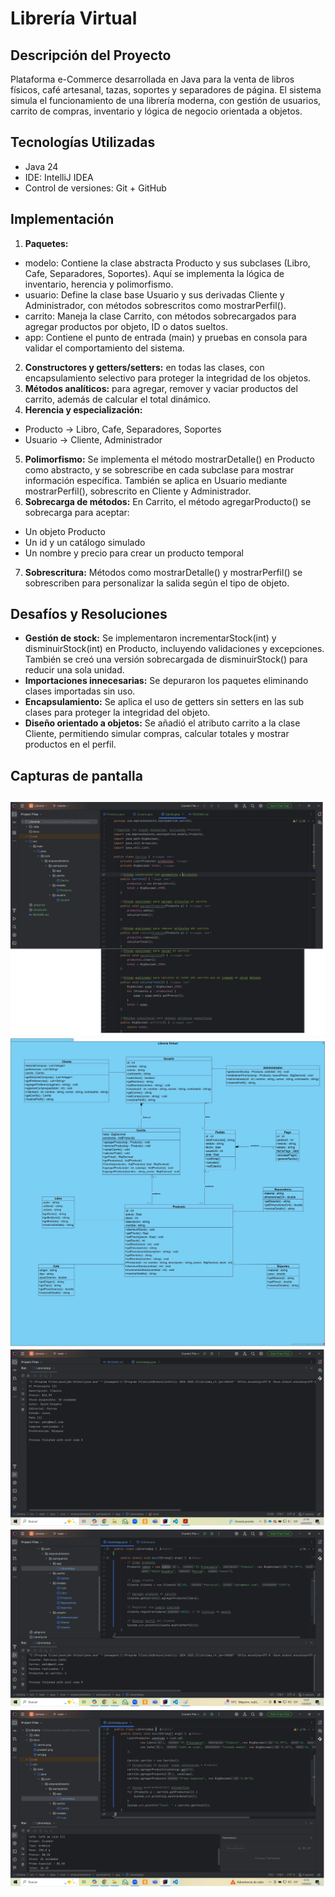 # Librería Virtual

## Descripción del Proyecto
Plataforma e-Commerce desarrollada en Java para la venta de libros físicos, café artesanal, tazas, soportes y separadores de página.
El sistema simula el funcionamiento de una librería moderna, con gestión de usuarios, carrito de compras, inventario y lógica de negocio orientada a objetos.


## Tecnologías Utilizadas
- Java 24
- IDE: IntelliJ IDEA
- Control de versiones: Git + GitHub

## Implementación

1. **Paquetes:**
- modelo: Contiene la clase abstracta Producto y sus subclases (Libro, Cafe, Separadores, Soportes). Aquí se implementa la lógica de inventario, herencia y polimorfismo.
- usuario: Define la clase base Usuario y sus derivadas Cliente y Administrador, con métodos sobrescritos como mostrarPerfil().
- carrito: Maneja la clase Carrito, con métodos sobrecargados para agregar productos por objeto, ID o datos sueltos.
- app: Contiene el punto de entrada (main) y pruebas en consola para validar el comportamiento del sistema.
2. **Constructores y getters/setters:** en todas las clases, con encapsulamiento selectivo para proteger la integridad de los objetos.
3. **Métodos analíticos:** para agregar, remover y vaciar productos del carrito, además de calcular el total dinámico.
4. **Herencia y especialización:**
- Producto → Libro, Cafe, Separadores, Soportes
- Usuario → Cliente, Administrador

5. **Polimorfismo:**
  Se implementa el método mostrarDetalle() en Producto como abstracto, y se sobrescribe en cada subclase para mostrar información específica.
  También se aplica en Usuario mediante mostrarPerfil(), sobrescrito en Cliente y Administrador.
6. **Sobrecarga de métodos:**
  En Carrito, el método agregarProducto() se sobrecarga para aceptar:
- Un objeto Producto
- Un id y un catálogo simulado
- Un nombre y precio para crear un producto temporal
7. **Sobrescritura:**
  Métodos como mostrarDetalle() y mostrarPerfil() se sobrescriben para personalizar la salida según el tipo de objeto.




## Desafíos y Resoluciones
- **Gestión de stock:** Se implementaron incrementarStock(int) y disminuirStock(int) en Producto, incluyendo validaciones y excepciones. También se creó una versión sobrecargada de disminuirStock() para reducir una sola unidad.
- **Importaciones innecesarias:** Se depuraron los paquetes eliminando clases importadas sin uso.
- **Encapsulamiento:** Se aplica el uso de getters sin setters en las sub clases para proteger la integridad del objeto.
- **Diseño orientado a objetos:** Se añadió el atributo carrito a la clase Cliente, permitiendo simular compras, calcular totales y mostrar productos en el perfil.


## Capturas de pantalla
![Carrito](docs/carrito.png)  
![Diagrama UML](docs/uml.jpg)
![Prueba de Visualización](docs/prueba1.png)
![Atributos de Cliente Ficticio](docs/pruebaCliente.png)
![Atributos de Productos Ficticios](docs/pruebaProductos.png)
---
